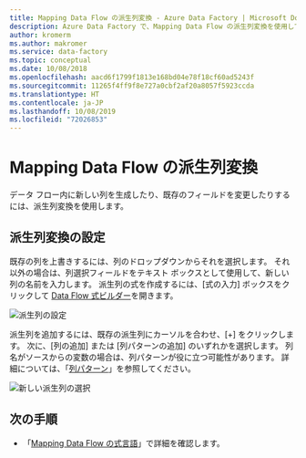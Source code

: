 ```yaml
---
title: Mapping Data Flow の派生列変換 - Azure Data Factory | Microsoft Docs
description: Azure Data Factory で、Mapping Data Flow の派生列変換を使用して、大規模にデータを変換する方法について説明します。
author: kromerm
ms.author: makromer
ms.service: data-factory
ms.topic: conceptual
ms.date: 10/08/2018
ms.openlocfilehash: aacd6f1799f1813e168bd04e78f18cf60ad5243f
ms.sourcegitcommit: 11265f4ff9f8e727a0cbf2af20a8057f5923ccda
ms.translationtype: HT
ms.contentlocale: ja-JP
ms.lasthandoff: 10/08/2019
ms.locfileid: "72026853"
---
```

# <a name="derived-column-transformation-in-mapping-data-flow"></a>Mapping Data Flow の派生列変換

データ フロー内に新しい列を生成したり、既存のフィールドを変更したりするには、派生列変換を使用します。

## <a name="derived-column-settings"></a>派生列変換の設定

既存の列を上書きするには、列のドロップダウンからそれを選択します。 それ以外の場合は、列選択フィールドをテキスト ボックスとして使用して、新しい列の名前を入力します。 派生列の式を作成するには、[式の入力] ボックスをクリックして [Data Flow 式ビルダー](concepts-data-flow-expression-builder.md)を開きます。

![派生列の設定](media/data-flow/dc1.png "派生列の設定")

派生列を追加するには、既存の派生列にカーソルを合わせ、[+] をクリックします。 次に、[列の追加] または [列パターンの追加] のいずれかを選択します。 列名がソースからの変数の場合は、列パターンが役に立つ可能性があります。 詳細については、「[列パターン](concepts-data-flow-column-pattern.md)」を参照してください。

![新しい派生列の選択](media/data-flow/columnpattern.png "新しい派生列の選択")

## <a name="next-steps"></a>次の手順

- 「[Mapping Data Flow の式言語](data-flow-expression-functions.md)」で詳細を確認します。
